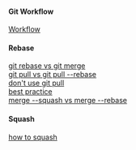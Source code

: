 #### Git Workflow

[Workflow](https://www.doabledanny.com/git-workflows)

#### Rebase

[git rebase vs git merge](https://stackoverflow.com/questions/16666089/whats-the-difference-between-git-merge-and-git-rebase/16666418#16666418) <br>
[git pull vs git pull --rebase](https://stackoverflow.com/questions/18930527/difference-between-git-pull-and-git-pull-rebase) <br>
[don't use git pull](https://longair.net/blog/2009/04/16/git-fetch-and-merge/) <br>
[best practice](https://sdq.kastel.kit.edu/wiki/Git_pull_--rebase_vs._--merge) <br>
[merge --squash vs merge --rebase](https://stackoverflow.com/questions/2427238/what-is-the-difference-between-merge-squash-and-rebase) <br>

#### Squash

[how to squash](https://www.git-tower.com/learn/git/faq/git-squash) <br>
